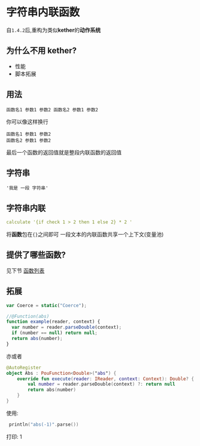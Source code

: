 # 字符串内联函数

自`1.4.2`后,重构为类似**kether**的**动作系统**

## 为什么不用 kether?

- 性能
- 脚本拓展

## 用法

```
函数名1 参数1 参数2 函数名2 参数1 参数2
```

你可以像这样换行

```
函数名1 参数1 参数2
函数名2 参数1 参数2
```

最后一个函数的返回值就是整段内联函数的返回值

## 字符串

```
'我是 一段 字符串'
```

## 字符串内联

```yaml
calculate '{if check 1 > 2 then 1 else 2} * 2 '
```

将**函数**包在`{}`之间即可
一段文本的内联函数共享一个上下文(变量池)

## 提供了哪些函数?

见下节 [函数列表](Functions.md)

## 拓展

```javascript
var Coerce = static("Coerce");

//@Function(abs)
function example(reader, context) {
  var number = reader.parseDouble(context);
  if (number == null) return null;
  return abs(number);
}
```

亦或者

```kotlin
@AutoRegister
object Abs : PouFunction<Double>("abs") {
    override fun execute(reader: IReader, context: Context): Double? {
        val number = reader.parseDouble(context) ?: return null
        return abs(number)
    }
}
```

使用:

```kotlin
 println("abs(-1)".parse())
```

打印: 1
